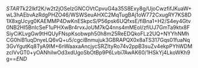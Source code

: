 $START$k22lkf2K/w2t2jOSelzGNCOVtCpvuG4a35S8Exy8g/UjoCwzfifJKuaW+wL3hAEbvAzRdgPHZO46/WSWSeuAHXC2MqTugBAj1oW772CxugRY7KS8D1X8xgUcyg0KAEMMP4DwKnESkpcS/P56psk6UQfxsE/fiBna1+H2/S4ey4Gtv0NB2HI5BnIcSeF1uPHXwBr4rvxJoUM7kQ4nns4mMEoI/zfiUJ7GmTa9ktx8FSiyCiKLvgGw9tHQUyFNspKsobwph50h8m25ReEDQkoFLz2UQ+NYYhNMhCG0hiB1uqDnyeLQ6vQ+u5/cgciBnmujuk3GBRAPQX0x8aTS317Gqs01fuaNq3GvYgutKq8TyA9IM+6nWaaxaAncjycSRZItyRo74v2ppB3suZv4ekpPYhWDMzclVvGT0+yOANhilwOd3xdUgoSbOtBp9P6Lvbi7AwAK60/1HSkYj4LkoWKh9g==$END$